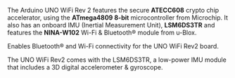 <FeatureDescription>

The Arduino UNO WiFi Rev 2 features the secure **ATECC608** crypto chip accelerator, using the **ATmega4809 8-bit** microcontroller from Microchip. It also has an onboard IMU (Inertial Measurement Unit), **LSM6DS3TR** and features the **NINA-W102** Wi-Fi & Bluetooth® module from u-Blox.

</FeatureDescription>

<FeatureList>

<Feature title="Bluetooth® / WiFi" image="wifi-bluetooth">

Enables Bluetooth® and Wi-Fi connectivity for the UNO WiFi Rev2 board.
<FeatureWrapper>
  <FeatureLink variant="primary" title="Documentation" url="/tutorials/uno-wifi-rev2/uno-wifi-r2-hosting-a-webserver"/>
  <FeatureLink variant="secondary" title="Library" url="https://www.arduino.cc/reference/en/libraries/wifinina/"/>
</FeatureWrapper>

</Feature>

<Feature title="IMU" image="imu">

The UNO WiFi Rev2 comes with the LSM6DS3TR, a low-power IMU module that includes a 3D digital accelerometer & gyroscope.
<FeatureWrapper>
  <FeatureLink variant="secondary" title="Library" url="https://www.arduino.cc/reference/en/libraries/arduino_lsm6ds3/"/>
</FeatureWrapper>
</Feature>

</FeatureList>